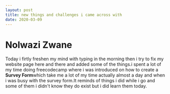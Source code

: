 ```yaml
---
layout: post
title: new things and challenges i came across with
date: 2020-03-09
---
```

# Nolwazi Zwane

Today i firtly freshen my mind with typing in the morning then i try to fix my website page here and there and added some of the things.i spent a lot of my time doing freecodecamp where i  was introduced on how to create a **Survey Form**which take me a lot of my time actually almost a day and when i was busy with the survey form.It reminds of things i did while i go and some of them i didn't know they do exist but i did learn them today.